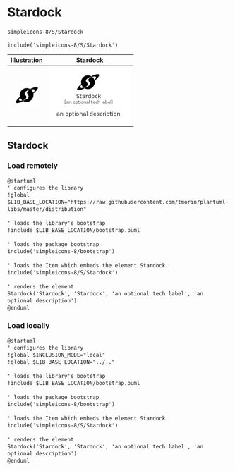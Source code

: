 # Stardock


```text
simpleicons-8/S/Stardock
```

```text
include('simpleicons-8/S/Stardock')
```



| Illustration | Stardock |
| :---: | :---: |
| ![illustration for Illustration](../../simpleicons-8/S/Stardock.png) | ![illustration for Stardock](../../simpleicons-8/S/Stardock.Local.png) |




## Stardock

### Load remotely
```plantuml
@startuml
' configures the library
!global $LIB_BASE_LOCATION="https://raw.githubusercontent.com/tmorin/plantuml-libs/master/distribution"

' loads the library's bootstrap
!include $LIB_BASE_LOCATION/bootstrap.puml

' loads the package bootstrap
include('simpleicons-8/bootstrap')

' loads the Item which embeds the element Stardock
include('simpleicons-8/S/Stardock')

' renders the element
Stardock('Stardock', 'Stardock', 'an optional tech label', 'an optional description')
@enduml
```

### Load locally
```plantuml
@startuml
' configures the library
!global $INCLUSION_MODE="local"
!global $LIB_BASE_LOCATION="../.."

' loads the library's bootstrap
!include $LIB_BASE_LOCATION/bootstrap.puml

' loads the package bootstrap
include('simpleicons-8/bootstrap')

' loads the Item which embeds the element Stardock
include('simpleicons-8/S/Stardock')

' renders the element
Stardock('Stardock', 'Stardock', 'an optional tech label', 'an optional description')
@enduml
```

